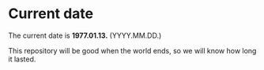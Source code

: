 # Current date

The current date is **1977.01.13.** (YYYY.MM.DD.)

This repository will be good when the world ends, so we will know how long it lasted.
